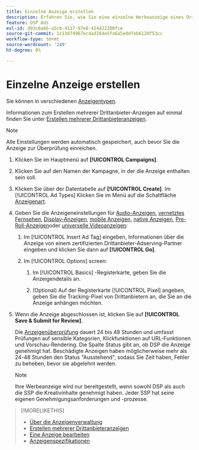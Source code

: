 ```yaml
---
title: Einzelne Anzeige erstellen
description: Erfahren Sie, wie Sie eine einzelne Werbeanzeige eines Drittanbieters erstellen.
feature: DSP Ads
exl-id: d93c6a66-a5cb-4117-97e8-424422200fce
source-git-commit: 1c13874967ec4ad264e5fa6a5e0dfeb6120f53cc
workflow-type: tm+mt
source-wordcount: '249'
ht-degree: 0%

---
```


# Einzelne Anzeige erstellen

Sie können in verschiedenen [Anzeigentypen](ad-about.md#ad-types).

Informationen zum Erstellen mehrerer Drittanbieter-Anzeigen auf einmal finden Sie unter [Erstellen mehrerer Drittanbieteranzeigen](ad-create-multiple.md).

>[!NOTE]
>
>Alle Einstellungen werden automatisch gespeichert, auch bevor Sie die Anzeige zur Überprüfung einreichen.

1. Klicken Sie im Hauptmenü auf **[!UICONTROL Campaigns]**.

1. Klicken Sie auf den Namen der Kampagne, in der die Anzeige enthalten sein soll.

1. Klicken Sie über der Datentabelle auf **[!UICONTROL Create]**. Im [!UICONTROL Ad Types] Klicken Sie im Menü auf die Schaltfläche [Anzeigenart](ad-about.md#ad-types).

1. Geben Sie die Anzeigeneinstellungen für [Audio-Anzeigen](ad-settings-audio.md), [vernetztes Fernsehen](ad-settings-connected-tv.md), [Display-Anzeigen](ad-settings-display.md), [mobile Anzeigen](ad-settings-mobile.md), [native Anzeigen](ad-settings-native.md), [Pre-Roll-Anzeigen](ad-settings-pre-roll.md)oder [universelle Videoanzeigen](ad-settings-universal-video.md):

   1. Im [!UICONTROL Insert Ad Tag] eingeben, Informationen über die Anzeige von einem zertifizierten Drittanbieter-Adserving-Partner eingeben und klicken Sie dann auf **[!UICONTROL Go]**.

   1. Im [!UICONTROL Options] screen:

      1. Im [!UICONTROL Basics] -Registerkarte, geben Sie die Anzeigendetails an.

      1. (Optional) Auf der Registerkarte [!UICONTROL Pixel] angeben, geben Sie die Tracking-Pixel von Drittanbietern an, die Sie an die Anzeige anhängen möchten.

1. Wenn die Anzeige abgeschlossen ist, klicken Sie auf **[!UICONTROL Save & Submit for Review]**.

   Die [Anzeigenüberprüfung](ad-about.md) dauert 24 bis 48 Stunden und umfasst Prüfungen auf sensible Kategorien, Klickfunktionen auf URL-Funktionen und Vorschau-Rendering. Die Spalte Status gibt an, ob DSP die Anzeige genehmigt hat. Beschädigte Anzeigen haben möglicherweise mehr als 24-48 Stunden den Status &quot;Ausstehend&quot;, sodass Sie Zeit haben, Fehler zu beheben, bevor sie abgelehnt werden.

   >[!NOTE]
   >
   >Ihre Werbeanzeige wird nur bereitgestellt, wenn sowohl DSP als auch die SSP die Kreativinhalte genehmigt haben. Jeder SSP hat seine eigenen Genehmigungsanforderungen und -prozesse.

>[!MORELIKETHIS]
>
>* [Über die Anzeigenverwaltung](ad-about.md)
>* [Erstellen mehrerer Drittanbieteranzeigen](ad-create-multiple.md)
>* [Eine Anzeige bearbeiten](ad-edit.md)
>* [Anzeigenspezifikationen](ad-specs.md)

